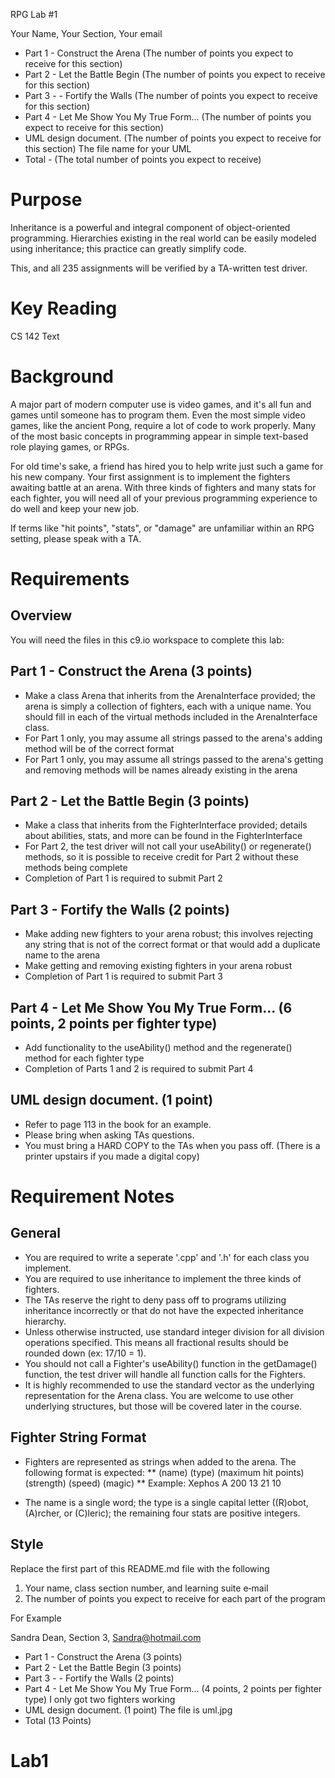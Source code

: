 RPG Lab #1

Your Name, Your Section, Your email
* Part 1 - Construct the Arena (The number of points you expect to receive for this section)
* Part 2 - Let the Battle Begin (The number of points you expect to receive for this section) 
* Part 3 - - Fortify the Walls (The number of points you expect to receive for this section)
* Part 4 - Let Me Show You My True Form... (The number of points you expect to receive for this section) 
* UML design document. (The number of points you expect to receive for this section) The file name for your UML
* Total - (The total number of points you expect to receive)

# Purpose

Inheritance is a powerful and integral component of object-oriented programming. Hierarchies existing in the real world can be easily modeled using inheritance; this practice can greatly simplify code.

This, and all 235 assignments will be verified by a TA-written test driver.

# Key Reading

CS 142 Text

# Background

A major part of modern computer use is video games, and it's all fun and games until someone has to program them. Even the most simple video games, like the ancient Pong, require a lot of code to work properly. Many of the most basic concepts in programming appear in simple text-based role playing games, or RPGs.

For old time's sake, a friend has hired you to help write just such a game for his new company. Your first assignment is to implement the fighters awaiting battle at an arena. With three kinds of fighters and many stats for each fighter, you will need all of your previous programming experience to do well and keep your new job.

If terms like "hit points", "stats", or "damage" are unfamiliar within an RPG setting, please speak with a TA.

# Requirements

## Overview

You will need the files in this c9.io workspace to complete this lab:

## Part 1 - Construct the Arena (3 points)

* Make a class Arena that inherits from the ArenaInterface provided; the arena is simply a collection of fighters, each with a unique name.  You should fill in each of the virtual methods included in the ArenaInterface class.
* For Part 1 only, you may assume all strings passed to the arena's adding method will be of the correct format
* For Part 1 only, you may assume all strings passed to the arena's getting and removing methods will be names already existing in the arena

## Part 2 - Let the Battle Begin (3 points)

* Make a class that inherits from the FighterInterface provided; details about abilities, stats, and more can be found in the FighterInterface
* For Part 2, the test driver will not call your useAbility() or regenerate() methods, so it is possible to receive credit for Part 2 without these methods being complete
* Completion of Part 1 is required to submit Part 2

## Part 3 - Fortify the Walls (2 points)

* Make adding new fighters to your arena robust; this involves rejecting any string that is not of the correct format or that would add a duplicate name to the arena
* Make getting and removing existing fighters in your arena robust
* Completion of Part 1 is required to submit Part 3

## Part 4 - Let Me Show You My True Form... (6 points, 2 points per fighter type)

* Add functionality to the useAbility() method and the regenerate() method for each fighter type
* Completion of Parts 1 and 2 is required to submit Part 4

## UML design document. (1 point)

* Refer to page 113 in the book for an example.
* Please bring when asking TAs questions.
* You must bring a HARD COPY to the TAs when you pass off. (There is a printer upstairs if you made a digital copy)

# Requirement Notes

## General

* You are required to write a seperate '.cpp' and '.h' for each class you implement.
* You are required to use inheritance to implement the three kinds of fighters. 
* The TAs reserve the right to deny pass off to programs utilizing inheritance incorrectly or that do not have the expected inheritance hierarchy.
* Unless otherwise instructed, use standard integer division for all division operations specified. This means all fractional results should be rounded down (ex: 17/10 = 1).
* You should not call a Fighter's useAbility() function in the getDamage() function, the test driver will handle all function calls for the Fighters.
* It is highly recommended to use the standard vector as the underlying representation for the Arena class. You are welcome to use other underlying structures, but those will be covered later in the course.

## Fighter String Format

* Fighters are represented as strings when added to the arena. The following format is expected:
** (name) (type) (maximum hit points) (strength) (speed) (magic)
** Example: Xephos A 200 13 21 10

* The name is a single word; the type is a single capital letter ((R)obot, (A)rcher, or (C)leric); the remaining four stats are positive integers.

## Style
Replace the first part of this README.md file with the following
1. Your name, class section number, and learning suite e‑mail
2. The number of points you expect to receive for each part of the program

For Example

Sandra Dean, Section 3, Sandra@hotmail.com
* Part 1 - Construct the Arena (3 points)
* Part 2 - Let the Battle Begin (3 points) 
* Part 3 - - Fortify the Walls (2 points)
* Part 4 - Let Me Show You My True Form... (4 points, 2 points per fighter type) I only got two fighters working
* UML design document. (1 point) The file is uml.jpg
* Total (13 Points)




# Lab1
